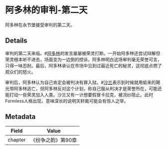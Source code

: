 # 阿多林的审判-第二天
阿多林在永节堡接受审判的第二天。

## Details
审判的第二天来临。#[阿多林](characters/adolin)的发言屡屡被荣灵打断。一开始阿多林还尝试辩解但荣灵根本听不进去，场面变为一边倒的控诉。阿多林明白这场审判毫无荣誉可言，只得一味忍耐。最后，阿多林承认在市场中见到过最近死亡的秘灵，这彻底点燃了观众们的怒火。

审判后，阿多林认为自己肯定会被判决有罪入狱。#[沙兰](characters/shallan)表示到时候就用偷来的飓光带阿多林逃亡，但阿多林反对这个计划，称自己服从判决才是荣誉所在，可能还能打动一些荣灵加入人类。沙兰又有一计想要假冒卡拉克，被浣纱阻止。此时Formless人格出现，意味深长的说明天轩裁可能会有惊人之举。

## Metadata
| Field | Value |
| ----- | ----- |
| chapter | 《纷争之韵》第90章 |
